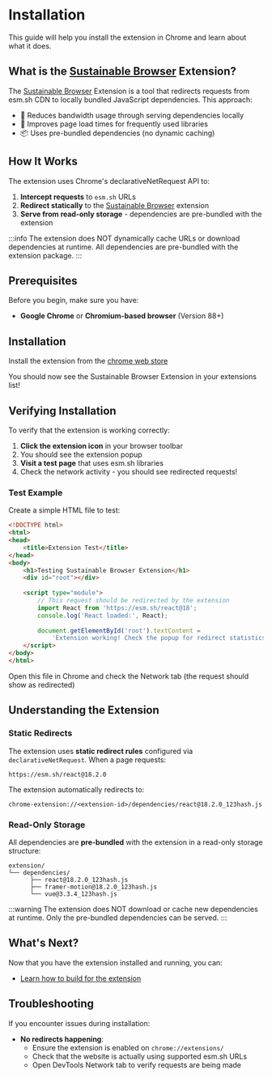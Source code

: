 # Installation

This guide will help you install the extension in Chrome and learn about what it does.

## What is the [Sustainable Browser](https://chromewebstore.google.com/detail/sustainable-browser/cdpbgdconlejjfnpifkpalpcfohmiolf) Extension?

The [Sustainable Browser](https://chromewebstore.google.com/detail/sustainable-browser/cdpbgdconlejjfnpifkpalpcfohmiolf) Extension is a tool that redirects requests from esm.sh CDN to locally bundled JavaScript dependencies. This approach:

- 🌱 Reduces bandwidth usage through serving dependencies locally
- 🚀 Improves page load times for frequently used libraries
- 📦 Uses pre-bundled dependencies (no dynamic caching)

## How It Works

The extension uses Chrome's declarativeNetRequest API to:

1. **Intercept requests** to `esm.sh` URLs
2. **Redirect statically** to the [Sustainable Browser](https://chromewebstore.google.com/detail/sustainable-browser/cdpbgdconlejjfnpifkpalpcfohmiolf) extension
3. **Serve from read-only storage** - dependencies are pre-bundled with the extension

:::info
The extension does NOT dynamically cache URLs or download dependencies at runtime. All dependencies are pre-bundled with the extension package.
:::

## Prerequisites

Before you begin, make sure you have:

- **Google Chrome** or **Chromium-based browser** (Version 88+)

## Installation

Install the extension from the [chrome web store](https://chromewebstore.google.com/detail/sustainable-browser/cdpbgdconlejjfnpifkpalpcfohmiolf)

You should now see the Sustainable Browser Extension in your extensions list!

## Verifying Installation

To verify that the extension is working correctly:

1. **Click the extension icon** in your browser toolbar
2. You should see the extension popup
3. **Visit a test page** that uses esm.sh libraries
4. Check the network activity - you should see redirected requests!

### Test Example

Create a simple HTML file to test:

```html
<!DOCTYPE html>
<html>
<head>
    <title>Extension Test</title>
</head>
<body>
    <h1>Testing Sustainable Browser Extension</h1>
    <div id="root"></div>
    
    <script type="module">
        // This request should be redirected by the extension
        import React from 'https://esm.sh/react@18';
        console.log('React loaded:', React);
        
        document.getElementById('root').textContent = 
            'Extension working! Check the popup for redirect statistics.';
    </script>
</body>
</html>
```

Open this file in Chrome and check the Network tab (the request should show as redirected)

## Understanding the Extension

### Static Redirects

The extension uses **static redirect rules** configured via `declarativeNetRequest`. When a page requests:

```
https://esm.sh/react@18.2.0
```

The extension automatically redirects to:

```
chrome-extension://<extension-id>/dependencies/react@18.2.0_123hash.js
```

### Read-Only Storage

All dependencies are **pre-bundled** with the extension in a read-only storage structure:

```
extension/
└── dependencies/
      ├── react@18.2.0_123hash.js
      ├── framer-motion@18.2.0_123hash.js
      └── vue@3.3.4_123hash.js
```

:::warning
The extension does NOT download or cache new dependencies at runtime. Only the pre-bundled dependencies can be served.
:::

## What's Next?

Now that you have the extension installed and running, you can:

- [Learn how to build for the extension](/docs/vite-postprocessing/using-build-swapping.md)

## Troubleshooting

If you encounter issues during installation:

- **No redirects happening**: 
  - Ensure the extension is enabled on `chrome://extensions/`
  - Check that the website is actually using supported esm.sh URLs
  - Open DevTools Network tab to verify requests are being made
